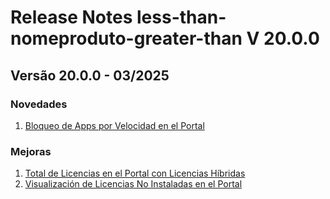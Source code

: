 # Release Notes less-than-nomeproduto-greater-than V 20.0.0

## **Versão 20.0.0 - 03/2025**


### **Novedades**

1. [Bloqueo de Apps por Velocidad en el Portal](Bloqueo-De-Apps-Por-Velocidad-En-El-Portal.md)

### **Mejoras**

1. [Total de Licencias en el Portal con Licencias Híbridas](Total-De-Licencias-En-El-Portal-Con-Licencias-Híbridas.md)
2. [Visualización de Licencias No Instaladas en el Portal](Visualización-De-Licencias-No-Instaladas-En-El-Portal.md)
